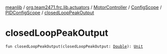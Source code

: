 [meanlib](../../../../index.md) / [org.team2471.frc.lib.actuators](../../../index.md) / [MotorController](../../index.md) / [ConfigScope](../index.md) / [PIDConfigScope](index.md) / [closedLoopPeakOutput](./closed-loop-peak-output.md)

# closedLoopPeakOutput

`fun closedLoopPeakOutput(closedLoopPeakOutput: `[`Double`](https://kotlinlang.org/api/latest/jvm/stdlib/kotlin/-double/index.html)`): `[`Unit`](https://kotlinlang.org/api/latest/jvm/stdlib/kotlin/-unit/index.html)